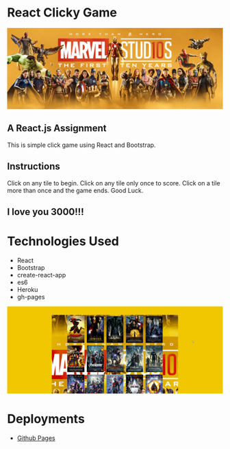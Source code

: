 # React Clicky Game
![Marvel](/src/components/images/Marvel-Cinematic-Universe-MCU-First-10-Years-banner-1-wide.jpg)

## A React.js Assignment
This is simple click game using React and Bootstrap.

## Instructions
Click on any tile to begin. Click on any tile only once to score. Click on a tile more than once and the game ends. Good Luck.
## **I love you 3000!!!**

# Technologies Used
- React
- Bootstrap
- create-react-app
- es6 
- Heroku
- gh-pages

![Marvel](/src/components/images/reactClicky.gif)

# Deployments
- [Github Pages](https://armonkahil.github.io/Clicky-Game/)